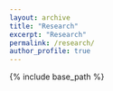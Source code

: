```yaml
---
layout: archive
title: "Research"
excerpt: "Research"
permalink: /research/
author_profile: true
---
```

{% include base_path %}



